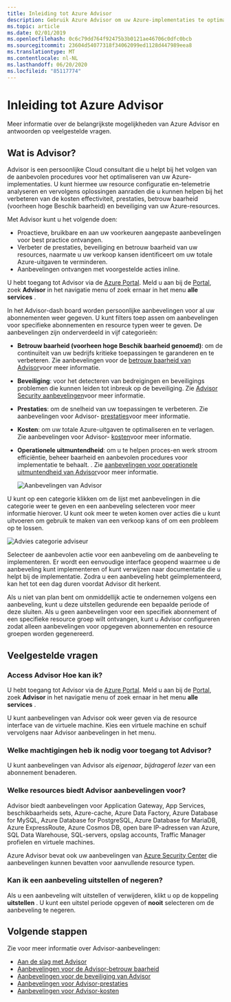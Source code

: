 ```yaml
---
title: Inleiding tot Azure Advisor
description: Gebruik Azure Advisor om uw Azure-implementaties te optimaliseren.
ms.topic: article
ms.date: 02/01/2019
ms.openlocfilehash: 0c6c79dd764f92475b3b0121ae46706c0dfc0bcb
ms.sourcegitcommit: 23604d54077318f34062099ed1128d447989eea8
ms.translationtype: MT
ms.contentlocale: nl-NL
ms.lasthandoff: 06/20/2020
ms.locfileid: "85117774"
---
```

# <a name="introduction-to-azure-advisor"></a>Inleiding tot Azure Advisor

Meer informatie over de belangrijkste mogelijkheden van Azure Advisor en antwoorden op veelgestelde vragen.

## <a name="what-is-advisor"></a>Wat is Advisor?
Advisor is een persoonlijke Cloud consultant die u helpt bij het volgen van de aanbevolen procedures voor het optimaliseren van uw Azure-implementaties. U kunt hiermee uw resource configuratie en-telemetrie analyseren en vervolgens oplossingen aanraden die u kunnen helpen bij het verbeteren van de kosten effectiviteit, prestaties, betrouw baarheid (voorheen hoge Beschik baarheid) en beveiliging van uw Azure-resources.

Met Advisor kunt u het volgende doen:
* Proactieve, bruikbare en aan uw voorkeuren aangepaste aanbevelingen voor best practice ontvangen. 
* Verbeter de prestaties, beveiliging en betrouw baarheid van uw resources, naarmate u uw verkoop kansen identificeert om uw totale Azure-uitgaven te verminderen.
* Aanbevelingen ontvangen met voorgestelde acties inline.

U hebt toegang tot Advisor via de [Azure Portal](https://aka.ms/azureadvisordashboard). Meld u aan bij de [Portal](https://portal.azure.com), zoek **Advisor** in het navigatie menu of zoek ernaar in het menu **alle services** .

In het Advisor-dash board worden persoonlijke aanbevelingen voor al uw abonnementen weer gegeven.  U kunt filters toep assen om aanbevelingen voor specifieke abonnementen en resource typen weer te geven.  De aanbevelingen zijn onderverdeeld in vijf categorieën: 

* **Betrouw baarheid (voorheen hoge Beschik baarheid genoemd)**: om de continuïteit van uw bedrijfs kritieke toepassingen te garanderen en te verbeteren. Zie aanbevelingen voor de [betrouw baarheid van Advisor](advisor-high-availability-recommendations.md)voor meer informatie.
* **Beveiliging**: voor het detecteren van bedreigingen en beveiligings problemen die kunnen leiden tot inbreuk op de beveiliging. Zie [Advisor Security aanbevelingen](advisor-security-recommendations.md)voor meer informatie.
* **Prestaties**: om de snelheid van uw toepassingen te verbeteren. Zie aanbevelingen voor Advisor- [prestaties](advisor-performance-recommendations.md)voor meer informatie.
* **Kosten**: om uw totale Azure-uitgaven te optimaliseren en te verlagen. Zie aanbevelingen voor Advisor- [kosten](advisor-cost-recommendations.md)voor meer informatie.
* **Operationele uitmuntendheid**: om u te helpen proces-en werk stroom efficiëntie, beheer baarheid en aanbevolen procedures voor implementatie te behaalt. . Zie [aanbevelingen voor operationele uitmuntendheid van Advisor](advisor-operational-excellence-recommendations.md)voor meer informatie.

  ![Aanbevelingen van Advisor](./media/advisor-overview/advisor-dashboard.png)

U kunt op een categorie klikken om de lijst met aanbevelingen in die categorie weer te geven en een aanbeveling selecteren voor meer informatie hierover.  U kunt ook meer te weten komen over acties die u kunt uitvoeren om gebruik te maken van een verkoop kans of om een probleem op te lossen.

![Advies categorie adviseur](./media/advisor-overview/advisor-ha-category-example.png) 

Selecteer de aanbevolen actie voor een aanbeveling om de aanbeveling te implementeren.  Er wordt een eenvoudige interface geopend waarmee u de aanbeveling kunt implementeren of kunt verwijzen naar documentatie die u helpt bij de implementatie.  Zodra u een aanbeveling hebt geïmplementeerd, kan het tot een dag duren voordat Advisor dit herkent.

Als u niet van plan bent om onmiddellijk actie te ondernemen volgens een aanbeveling, kunt u deze uitstellen gedurende een bepaalde periode of deze sluiten.  Als u geen aanbevelingen voor een specifiek abonnement of een specifieke resource groep wilt ontvangen, kunt u Advisor configureren zodat alleen aanbevelingen voor opgegeven abonnementen en resource groepen worden gegenereerd.

## <a name="frequently-asked-questions"></a>Veelgestelde vragen

### <a name="how-do-i-access-advisor"></a>Access Advisor Hoe kan ik?
U hebt toegang tot Advisor via de [Azure Portal](https://aka.ms/azureadvisordashboard). Meld u aan bij de [Portal](https://portal.azure.com), zoek **Advisor** in het navigatie menu of zoek ernaar in het menu **alle services** .

U kunt aanbevelingen van Advisor ook weer geven via de resource interface van de virtuele machine. Kies een virtuele machine en schuif vervolgens naar Advisor aanbevelingen in het menu. 

### <a name="what-permissions-do-i-need-to-access-advisor"></a>Welke machtigingen heb ik nodig voor toegang tot Advisor?
 
U kunt aanbevelingen van Advisor als *eigenaar*, *bijdrager*of *lezer* van een abonnement benaderen.

### <a name="what-resources-does-advisor-provide-recommendations-for"></a>Welke resources biedt Advisor aanbevelingen voor?

Advisor biedt aanbevelingen voor Application Gateway, App Services, beschikbaarheids sets, Azure-cache, Azure Data Factory, Azure Database for MySQL, Azure Database for PostgreSQL, Azure Database for MariaDB, Azure ExpressRoute, Azure Cosmos DB, open bare IP-adressen van Azure, SQL Data Warehouse, SQL-servers, opslag accounts, Traffic Manager profielen en virtuele machines.

Azure Advisor bevat ook uw aanbevelingen van [Azure Security Center](https://docs.microsoft.com/azure/security-center/security-center-recommendations) die aanbevelingen kunnen bevatten voor aanvullende resource typen.

### <a name="can-i-postpone-or-dismiss-a-recommendation"></a>Kan ik een aanbeveling uitstellen of negeren?

Als u een aanbeveling wilt uitstellen of verwijderen, klikt u op de koppeling **uitstellen** . U kunt een uitstel periode opgeven of **nooit** selecteren om de aanbeveling te negeren.

## <a name="next-steps"></a>Volgende stappen

Zie voor meer informatie over Advisor-aanbevelingen:

* [Aan de slag met Advisor](advisor-get-started.md)
* [Aanbevelingen voor de Advisor-betrouw baarheid](advisor-high-availability-recommendations.md)
* [Aanbevelingen voor de beveiliging van Advisor](advisor-security-recommendations.md)
* [Aanbevelingen voor Advisor-prestaties](advisor-performance-recommendations.md)
* [Aanbevelingen voor Advisor-kosten](advisor-cost-recommendations.md)
